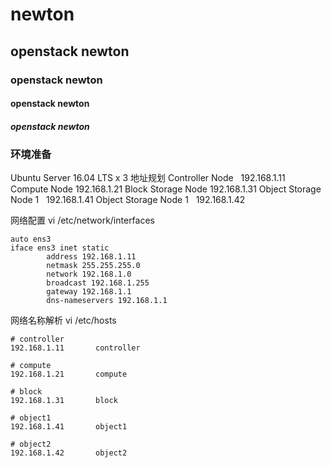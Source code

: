 # newton
## openstack newton
### openstack newton
#### openstack newton
##### openstack newton
### 环境准备
Ubuntu Server 16.04 LTS x 3
地址规划
Controller Node   192.168.1.11  
Compute Node    192.168.1.21
Block Storage Node    192.168.1.31
Object Storage Node 1   192.168.1.41
Object Storage Node 1   192.168.1.42

网络配置
vi /etc/network/interfaces
```
auto ens3
iface ens3 inet static
        address 192.168.1.11
        netmask 255.255.255.0
        network 192.168.1.0
        broadcast 192.168.1.255
        gateway 192.168.1.1
        dns-nameservers 192.168.1.1
```

网络名称解析
vi /etc/hosts
```
# controller
192.168.1.11       controller

# compute
192.168.1.21       compute

# block
192.168.1.31       block

# object1
192.168.1.41       object1

# object2
192.168.1.42       object2
```
